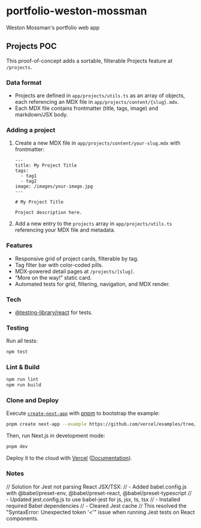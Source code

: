 # portfolio-weston-mossman

Weston Mossman's portfolio web app

## Projects POC

This proof-of-concept adds a sortable, filterable Projects feature at `/projects`.

### Data format

- Projects are defined in `app/projects/utils.ts` as an array of objects, each referencing an MDX file in `app/projects/content/{slug}.mdx`.
- Each MDX file contains frontmatter (title, tags, image) and markdown/JSX body.

### Adding a project

1. Create a new MDX file in `app/projects/content/your-slug.mdx` with frontmatter:
   ```mdx
   ---
   title: My Project Title
   tags:
     - tag1
     - tag2
   image: /images/your-image.jpg
   ---

   # My Project Title

   Project description here.
   ```
2. Add a new entry to the `projects` array in `app/projects/utils.ts` referencing your MDX file and metadata.

### Features

- Responsive grid of project cards, filterable by tag.
- Tag filter bar with color-coded pills.
- MDX-powered detail pages at `/projects/[slug]`.
- “More on the way!” static card.
- Automated tests for grid, filtering, navigation, and MDX render.

### Tech

- [@testing-library/react](https://testing-library.com/docs/react-testing-library/intro/) for tests.

### Testing

Run all tests:

```bash
npm test
```

### Lint & Build

```bash
npm run lint
npm run build
```

### Clone and Deploy

Execute [`create-next-app`](https://github.com/vercel/next.js/tree/canary/packages/create-next-app) with [pnpm](https://pnpm.io/installation) to bootstrap the example:

```bash
pnpm create next-app --example https://github.com/vercel/examples/tree/main/solutions/devblog blog
```

Then, run Next.js in development mode:

```bash
pnpm dev
```

Deploy it to the cloud with [Vercel](https://vercel.com/templates) ([Documentation](https://nextjs.org/docs/app/building-your-application/deploying)).

### Notes

// Solution for Jest not parsing React JSX/TSX:
// - Added babel.config.js with @babel/preset-env, @babel/preset-react, @babel/preset-typescript
// - Updated jest.config.js to use babel-jest for js, jsx, ts, tsx
// - Installed required Babel dependencies
// - Cleared Jest cache
// This resolved the "SyntaxError: Unexpected token '<'" issue when running Jest tests on React components.
